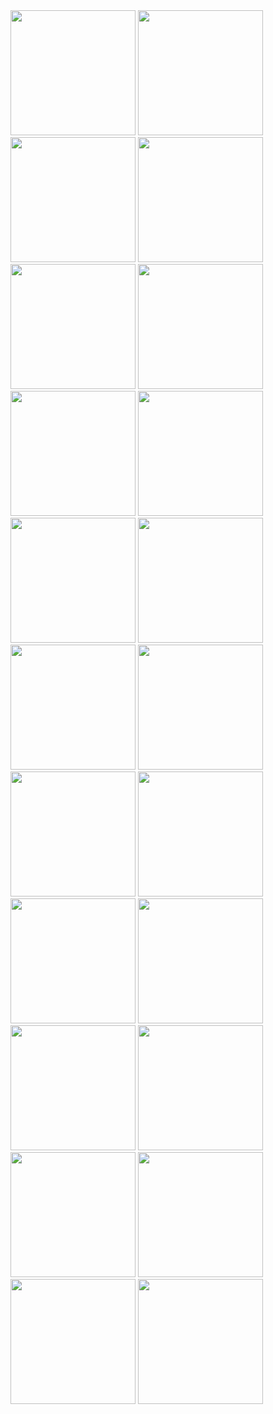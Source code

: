 <img style="width:200px;" src="./IMG_1455.PNG"> 
<img style="width:200px;" src="./IMG_1434.PNG"> 
<img style="width:200px;" src="./IMG_1435.PNG"> 
<img style="width:200px;" src="./IMG_1436.PNG"> 
<img style="width:200px;" src="./IMG_1437.PNG"> 
<img style="width:200px;" src="./IMG_1438.PNG"> 
<img style="width:200px;" src="./IMG_1439.PNG"> 
<img style="width:200px;" src="./IMG_1440.PNG"> 
<img style="width:200px;" src="./IMG_1441.PNG"> 
<img style="width:200px;" src="./IMG_1442.PNG"> 
<img style="width:200px;" src="./IMG_1443.PNG"> 
<img style="width:200px;" src="./IMG_1444.PNG"> 
<img style="width:200px;" src="./IMG_1446.PNG"> 
<img style="width:200px;" src="./IMG_1447.PNG"> 
<img style="width:200px;" src="./IMG_1450.PNG"> 
<img style="width:200px;" src="./IMG_1454.PNG"> 
<img style="width:200px;" src="./IMG_1456.PNG"> 
<img style="width:200px;" src="./IMG_1457.PNG"> 
<img style="width:200px;" src="./IMG_1525.PNG"> 
<img style="width:200px;" src="./IMG_1526.PNG"> 
<img style="width:200px;" src="./IMG_1527.PNG"> 
<img style="width:200px;" src="./IMG_1528.PNG"> 